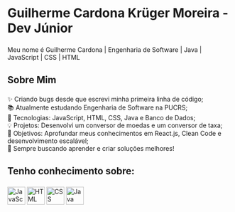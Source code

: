 <h1 align="left">Guilherme Cardona Krüger Moreira - Dev Júnior</h1>

###

<p align="left">Meu nome é Guilherme Cardona | Engenharia de Software | Java | JavaScript | CSS | HTML</p>

###

<h2 align="left">Sobre Mim</h2>

###

<p align="left">
✨ Criando bugs desde que escrevi minha primeira linha de código;<br>  
📚 Atualmente estudando Engenharia de Software na PUCRS;<br>  
🚀 Tecnologias: JavaScript, HTML, CSS, Java e Banco de Dados;<br>  
💡 Projetos: Desenvolvi um conversor de moedas e um conversor de taxa;<br>  
🎯 Objetivos: Aprofundar meus conhecimentos em React.js, Clean Code e desenvolvimento escalável;<br>  
📌 Sempre buscando aprender e criar soluções melhores!<br>
</p>

###

<h2 align="left">Tenho conhecimento sobre:</h2>

###

<div align="left">
  <img src="https://cdn.jsdelivr.net/gh/devicons/devicon/icons/javascript/javascript-original.svg" height="40" alt="JavaScript logo" />
  <img src="https://cdn.jsdelivr.net/gh/devicons/devicon/icons/html5/html5-original.svg" height="40" alt="HTML logo" />
  <img src="https://cdn.jsdelivr.net/gh/devicons/devicon/icons/css3/css3-original.svg" height="40" alt="CSS logo" />
  <img src="https://cdn.jsdelivr.net/gh/devicons/devicon/icons/java/java-original.svg" height="40" alt="Java logo" />
  <img width="12"/>
</div>
